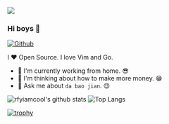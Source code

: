 ![](https://github.com/rfyiamcool/rfyiamcool/blob/master/header.png)

### Hi boys 👋

[![Github](https://img.shields.io/github/followers/token01?label=Follow&style=social)](https://github.com/token01)

I ❤ Open Source. I love Vim and Go.

- 🌈 I'm currently working from home. 😎
- 🤔 I'm thinking about how to make more money. 😁
- 💬 Ask me about `da bao jian`. 😍
<!-- - 📫 How to reach me. [xiaorui.cc](http://xiaorui.cc) -->


![rfyiamcool's github stats](https://github-readme-stats.vercel.app/api?username=token01&show_icons=true&count_private=true&line_height=40)
![Top Langs](https://github-readme-stats.vercel.app/api/top-langs/?username=token01&hide=html&exclude_repo=python_vim)

[![trophy](https://github-profile-trophy.vercel.app/?username=token01&theme=flat&column=10&margin-w=10)](https://github.com/token01)

